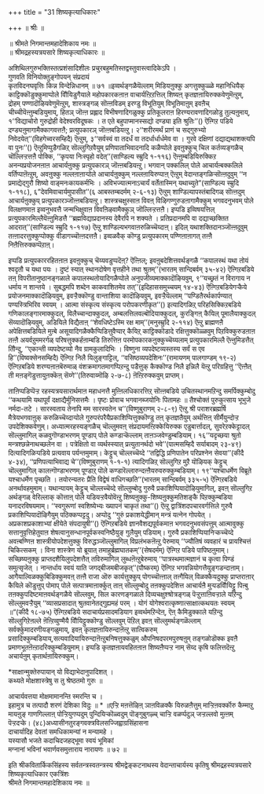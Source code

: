 +++
title = "31 शिष्यकृत्याधिकारः"

+++
॥ श्रीः ॥  
  
॥ श्रीमते निगमान्तमहादेशिकाय नमः ॥  
॥ श्रीमद्रहस्यत्रयसारे शिष्यकृत्याधिकारः ॥  
  
  
अशिथिलगुरुभक्तिस्तत्प्रशंसादिशीलः प्रचुरबहुमतिस्तद्वस्तुवास्त्वादिकेऽपि ।   
गुणवति विनियोक्तुङ्गोपयन् संप्रदायं   
कृतविदनघवृत्तिः किन्न विन्देन्निधानम् ॥ ७१ ॥इव्वर्थङ्गळैयॆल्लाम् मिडियऩुक्कु अगत्तुक्कुळ्ळे महानिधियैक् काट्टिक्कॊडुक्कुमाप्पोले वौियिडुगैयाले महोपकारकऩाऩ वाचार्यऩ्ऱिऱत्तिल् शिष्यऩ् कृतज्ञऩायिरुक्कवेणुमॆऩ्ऱुम्, द्रोहम् पण्णादॊऴियवेणुमॆऩ्ऱुम्, शास्त्रङ्गळ् सॊऩ्ऩविडम् इरण्डु विभूतियुम् विभूतिमाऩुम् इवऩैच् चीच्चीयॆऩ्ऩुम्बडियुमाय्, हितञ् जॊऩ्ऩ प्रह्लाद विभीषणादिगळुक्कु प्रतिकूलराऩ हिरण्यरावणादिगळोडु तुल्यऩुमाय्, १‘‘विद्याचोरो गुरुद्रोही वेदेश्वरविदूषकः । त एते बहुपाप्मानस्सद्यो दण्ड्या इति श्रुतिः’’() ऎऩ्गिऱ पडिये दण्ड्यऩुमागामैक्कागवत्तऩै; प्रत्युपकारञ् जॊऩ्ऩबडियऩ्ऱु। २‘‘शरीरमर्थं प्राणं च सद्गुरुभ्यो निवेदयेत्’’(विहगेच्वरसम्हिदै) ऎऩ्ऱुम्, ३‘‘सर्वस्वं वा तदर्धं वा तदर्धार्धार्धमेव वा । गुरवे दक्षिणां दद्याद्यथाशक्त्यपि वा पुनः’’() ऎऩ्ऱुमिप्पुडैगळिऱ् सॊल्लुगिऱवैयुम् प्रणिपाताभिवादनादि कळैप्पोले इवऩुक्कुच् चिल कर्तव्यङ्गळैच् चॊल्लिऱ्ऱत्तऩै पोक्कि, ‘‘कृपया निःस्पृहो वदेत्’’(साण्डिल्य स्म्रुदि १-११६) ऎऩ्ऩुम्बडियिरुक्किऱ अनन्यप्रयोजनऩाऩ आचार्यऩुक्कु प्रत्युपकारञ् जॊऩ्ऩबडियऩ्ऱु। भगवान् पक्कलिल् पोले आचार्यऩ्बक्कलिले वर्तिप्पाऩॆऩ्ऱुम्, अवऩुक्कु नल्लऩाऩाऱ्पोले आचार्यऩुक्कुम् नल्लऩायिरुप्पाऩ् ऎऩ्ऱुम् वेदान्तङ्गळिऱ्सॊऩ्ऩदुवुम् ‘‘न प्रमाद्येद्गुरौ शिष्यो वाङ्मनःकायकर्मभिः । अविभज्यात्मनाऽचार्यं वर्तेतास्मिन् यथाच्युते”(साण्डिल्य स्म्रुदि १-११८), ६”देवमिवाचार्यमुपासीत’’(६ आबस्तम्बदर्मम् २-६-१३) ऎऩ्ऱुम् शाण्डिल्यापस्तंबादिगळ् सॊऩ्ऩदुम् आचार्यऩुक्कुप् प्रत्युपकारञ्जॊऩ्ऩबडियऩ्ऱु। शास्त्रचक्षुस्साऩ विवऩ् विऴिगण्गुरुडऩागामैक्कुम् भगवदनुभवम् पोले विलक्षणमाऩ इव्वनुभवत्तै जन्मभिक्षुवाऩ विवऩिऴवामैक्कुञ् जॊल्लिऱ्ऱत्तऩै। इप्पडि इव्विषयत्तिल् प्रत्युपकारमिल्लैयॆऩ्ऩुमिडत्तै ‘‘ब्रह्मविद्याप्रदानस्य देवैरपि न शक्यते । प्रतिप्रदानमपि वा दद्याच्छक्तित आदरात्’’(साण्डिल्य स्म्रुदि १-११७) ऎऩ्ऱु शाण्डिल्यभगवाऩरुळिच्चॆय्दाऩ्। इदिल् यथाशक्तिदानञ्जॊऩ्ऩदुवुम् तऩ्ऩादरत्तुक्कुप्पोक्कु वीडागच्चॊऩ्ऩदत्तऩै। इव्वळवैक् कॊण्डु प्रत्युपकारम् पण्णिऩाऩागत् तऩ्ऩै निऩैत्तिरुक्कप्पॆऱाऩ्।  
  
इप्पडि प्रत्युपकाररहितऩाऩ इवऩुक्कुच् चॆय्यवडुप्पदॆऩ्? ऎऩ्ऩिल्; इवऩुबदेशित्तवर्थङ्गळै ‘‘कपालस्थं यथा तोयं श्वदृतौ च यथा पयः । दुष्टं स्यात् स्थानदोषेण वृत्तहीने तथा श्रुतम्’’(भारतम् सान्दिबर्वम् ३५-४२) ऎऩ्गिऱबडिये तऩ् विपरीतानुष्ठानङ्गळाले कपालस्थतोयादिगळैप्पोले अनुपजीव्यमाक्कादॊऴियवुम्, ९‘‘यच्छ्रतं न विरागाय न धर्माय न शान्तये । सुबद्धमपि शब्देन काकवाशितमेव तत्’’(इदिहाससमुच्चयम् १४-४३) ऎऩ्गिऱबडियेगऱ्कैये प्रयोजनमाक्कादॊऴियवुम्, इवऱ्ऱैक्कॊण्डु वान्ताशिया कादॊऴियवुम्, इवऱ्ऱैयॆल्लाम् ‘‘पण्डितैरर्थकार्पण्यात् पण्यस्त्रिभिरिव स्वयम् । आत्मा संस्कृत्य संस्कृत्य परोपकरणीकृत’’() इत्यादिगळिऱ् परिहसिक्किऱबडिये गणिकालङ्गारमाक्कुदल्, विलैच्चान्दाक्कुदल्, अम्बलत्तिलवल्बॊदियाक्कुदल्, कुरङ्गिऩ् कैयिल् पूमालैयाक्कुदल् सॆय्यादॊऴियवुम्, अडियिले विद्यैताऩ् ‘‘शेवधिष्टेऽस्मि रक्ष माम्’’(मनुस्म्रुदि २-११४) ऎऩ्ऱु ब्राह्मणऩै अपेक्षित्तबडियिले मुऩ्बे असूयादिगळैक्कैप्पिडित्तुवैप्पार् कैयिऱ् काट्टिक्कॊडादे रक्षित्तुक्कॊळ्ळवुम् पिऱविक्कुरुडऩाऩ तऩ्ऩै अयर्वऱुममरर्गळ् परिषत्तुक्कर्हऩाम्बडि तिरुत्तिऩ परमोपकारकऩुक्कुच्चॆय्यलाम् प्रत्युपकारमिल्लै ऎऩ्ऩुमिडत्तैत् तौिन्दु, ‘‘एकान्ती व्यपदेष्टव्यो नैव ग्रामकुलादिभिः । विष्णुना व्यपदेष्टव्यस्तस्य सर्वं स एव हि’’(विष्वक्सेनसम्हिदै) ऎऩ्गिऱ निलै यिलुङ्गाट्टिल्, ‘‘वसिष्ठव्यपदेशिनः’’(रामायणम् पालगाण्डम् १९-२) ऎऩ्गिऱबडिये शरण्यऩाऩबॆरुमाळ् वंशक्रमागतमागप्पिऱन्दु पडैत्तुक् कैक्कॊण्ड निलै इन्निलै यॆऩ्ऱु परिग्रहित्तु ’’ऎऩ्ऩैत् ती मऩङ्गॆडुत्तायुऩक्कॆऩ् सॆय्गे’’(तिरुवाय्मॊऴि २-७-८) ऩॆऩ्ऱिरुक्कवुम् प्राप्तम्।  
  
ताऩिप्पडिप्पॆऱ्ऱ रहस्यत्रयसारार्थमाऩ महाधनत्तै मुऩ्ऩिलधिकारत्तिऱ् सॊऩ्ऩबडिये उचितस्थानमऱिन्दु समर्पिक्कुम्बोदु ‘‘कथयामि यथापूर्वं दक्षाद्यैर्मुनिसत्तमैः । पृष्टः प्रोवाच भगवानब्जयोनिः पितामहः ॥ तैश्चोक्तं पुरुकुत्साय भूभुजे नर्मदा-तटे । सारस्वताय तेनापि मम सारस्वतेन च’’(विष्णुबुराणम् २-८-९) ऎऩ्ऱु श्री पराशरब्रह्मर्षि मैत्रेयभगवाऩुक् करुळिच्चॆय्दाऱ्पोले गुरुपरंपरैयैप्रकाशिप्पित्तुक्कॊण्डु तऩ् कृतज्ञतैयुम् अर्थत्तिऩ् सीर्मैयुन्दोऱ्ऱ उपदेशिक्कवेणुम्। अध्यात्मरहस्यङ्गळैच् चॊल्लुमवऩ् संप्रदायमऩ्ऱिक्केयिरुक्क एडुबार्त्तादल्, सुवरेऱक्केट्टादल् सॊल्लुमागिल् कळवुगॊण्डाभरणम् पूण्डाप् पोले कण्डाऱ्कॆल्लाम् ताऩञ्जवेण्डुम्बडियाम्। १६‘‘यदृच्छया श्रुतो मन्त्रश्छन्नेनाथच्छलेन वा । पत्रेक्षितो वा व्यर्थस्स्यात् प्रत्युतानर्थदो भवे’’(पात्मसम्हिदै सर्याबादम् २३-४९) दित्यादिगळिऱ्पडिये प्रत्यवाय पर्यन्तमुमाम्। केट्टुच् चॊल्लच्चॆय्दे ‘‘तद्विद्धि प्रणिपातेन परिप्रश्नेन सेवया’’(कीदै ४-३४), ‘‘प्रणिपत्याभिवाद्य चे’’(विष्णुबुराणम् १-१-१) त्यादिगळिऱ् सॊल्लुगिऱ मुऱै यॊऴियक् केट्टुच् चॊल्लुमागिल् कालऩ्गॊण्डाभरणम् पूण्डाऱ् पॊले कण्डारॆल्लारुन्दऩ्ऩैयरुवरुक्कुम्बडियाम्। १९‘‘यश्चाधर्मेण विब्रूते यश्चाधर्मेण पृच्छति । तयोरन्यतरः प्रैति विद्वेषं वाधिगच्छति’’(भारतम् सान्दिबर्वम् ३३५-५) ऎऩ्गिऱबडिये अनर्थावहमुमाम्। यथान्यायम् केट्टुच् चॊल्लच्चॆय्दे सॊल्लुम्बोदु गुरुवै प्रकाशिप्पियादॊऴियुमागिल्, इवऩ् सॊल्लुगिऱ अर्थङ्गळ् वेरिल्लाक् कॊत्ताऩ् पोले यडियऱ्ऱवैयोवॆऩ्ऱु शिष्यऩुक्कु-शिष्यऩुक्कुमतिशङ्कै पिऱक्कुम्बडिया यनादरविषयमाम्। ‘‘स्वगुरूणां स्वशिष्येभ्यः ख्यापनं चाकृतं तथा’’() ऎऩ्ऱु द्वात्रिंशदपचारवर्गत्तिले गुरुवै प्रकाशिप्पियादॊऴिगैयुम् पठिक्कप्पट्टदु। अप्पोदु ‘‘गुरुं प्रकाशयेद्धीमान् मन्त्रं यत्नेन गोपयेत् । अप्रकाशप्रकाशाभ्यां क्षीयेते संपदायुषी’’() ऎऩ्गिऱबडिये ज्ञानवैशद्यपूर्वकमाऩ भगवदनुभवसंपत्तुम् आत्मावुक्कु सत्तानुवृत्तिहेतुवाऩ शेषत्वानुसन्धानपूर्वकस्वनिष्ठैयुङ् गुलैयुम् पडियाम्। गुरुवै प्रकाशिप्पियानिऱ्कच्चॆय्दे अवऩ्बण्णिऩ शास्त्रीयोपदेशत्तुक्कु विरुद्धञ्जॊल्लुमागिल् विप्रलंभकऩॆऩ्ऱु पेरुमाय् ‘‘ज्यौतिषं व्यवहारं च प्रायश्चित्तं चिकित्सकम् । विना शास्त्रेण यो ब्रूयात् तमाहुर्ब्रह्मघातकम्’’(सेषदर्मम्) ऎऩ्गिऱ पडिये पापिष्ठऩुमाम्। सच्छिष्यऩुक्कु प्राप्तदशैयिलुपदेशत्तैत् तविरुमागिल् लुब्धऩॆऩ्ऱुबेरुमाय् ‘‘पात्रस्थमात्मज्ञानं च कृत्वा पिण्डं समुत्सृजेत् । नान्तर्धाय स्वयं याति जगद्बीजमबीजकृत्’’(पौष्करम्) ऎऩ्गिऱ भगवन्नियोगत्तैयुङ्गडन्दाऩाम्। आगैयाल्विळक्कुबिडिक्कुमवऩ् तऩ्ऩै राजा ऒरु कार्यत्तुक्कुप् पोगच्चॊऩ्ऩाल् तऩ्गैयिल् विळक्कैयदुक्कु प्राप्तराऩार् कैयिले कॊडुत्तुप् पोमाप् पोले सत्पात्रमाऩार्क्कुत् ताऩ् सॊल्लुम्बोदु तऩक्कुपदेशित्त आचार्यऩै मुऱ्पडवौियिट्टु पिऩ्बु तऩक्कुपदिष्टमाऩवर्थङ्गळैये सॊल्लवुम्, सिल कारणङ्गळाले दिव्यचक्षुश्श्रोत्रङ्गळ् पॆऱ्ऱुत्ताऩिवऱ्ऱाले यऱिन्दु सॊल्लुमवऱ्ऱैयुम् ‘‘व्यासप्रसादात् श्रुतवानेतद्गुह्यमहं परम् । योगं योगेश्वरात्कृष्णात्साक्षात्कथयतः स्वयम् ॥“(कीदै १८-७५) ऎऩ्गिऱबडिये सदाचार्यप्रसादमडियाग इव्वर्थमऱिन्देऩ्, ऎऩ् कैमिडुक्काले यऱिन्दु सॊल्लुगिऱेऩल्ले ऩॆऩ्ऱिव्वुण्मैयै वौियिट्टुक्कॊण्डु सॊल्लवुम् पॆऱिल् इवऩ् सॊल्लुमर्थङ्गळॆल्लाम् सर्वर्क्कुमादरणीयङ्गळुमाय्, इवऩ् कृतज्ञऩायिरुन्दाऩॆऩ्ऱु सात्विकरुम् प्रसादिक्कुम्बडियाय्,सत्यवादियायिरुन्दाऩॆऩ्ऱुबनिषत्तुक्कळुम् औपनिषदपरमपुरुषऩुम् तङ्गळोडॊक्क इवऩै प्रमाणभूतऩॆऩ्ऱादरिक्कुम्बडियुमाम्। इप्पडि कृतज्ञऩायवहितऩाऩ शिष्यऩैप्पऱ्ऱ नाम् सॆय्द कृषि फलित्तदॆऩ्ऱु अचार्यऩुम् कृतार्थऩायिरुक्कुम्।  
  
*साक्षान्मुक्तेरुपायान् यो विद्याभेदानुपादिशत् ।  
कथ्यते मोक्षशास्त्रेषु स तु श्रेष्ठतमो गुरुः ॥  
  
आचार्यवत्तया मोक्षमामानन्ति स्मरन्ति च ।   
इहामुत्र च तत्पादौ शरणं देशिका विदुः ॥ * ॥एऱ्ऱि मऩत्तॆऴिऩ् ञाऩविळक्कै यिरुळऩैत्तुम् माऱ्ऱिऩवर्क्कॊरु कैम्माऱु मायऩुङ् गाणगिल्लाऩ् पोऱ्ऱियुगप्पदुम् पुन्दियिऱ्कॊळ्वदुम् पॊङ्गुबुगऴ्च् चाऱ्ऱि वळर्प्पदुञ् जऱ्ऱल्लवो मुऩ्ऩम् पॆऱ्ऱदऱ्के। (४८)अध्यासीनतुरङ्गवक्त्रविलसज्जिह्वाग्रसिंहासना  
दाचार्यादिह देवतां समधिकामन्यां न मन्यामहे ।   
यस्यासौ भजते कदाचिदजहद्भूमा स्वयं भूमिकां   
मग्नानां भविनां भवार्णवसमुत्ताराय नारायणः ॥ ७२ ॥  
  
इति श्रीकवितार्किकसिंहस्य सर्वतन्त्रस्वतन्त्रस्य श्रीमद्वेङ्कटनाथस्य वेदान्ताचार्यस्य कृतिषु श्रीमद्रहस्यत्रयसारे  
शिष्यकृत्याधिकार एकत्रिंशः   
 श्रीमते निगमान्तमहादेशिकाय नमः ॥